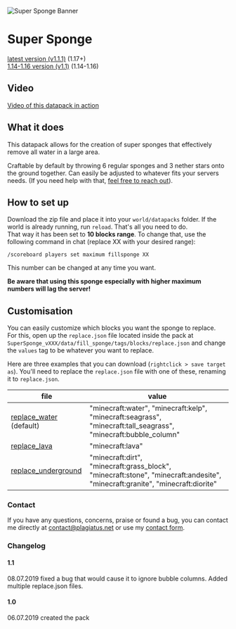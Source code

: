 ![Super Sponge Banner](https://raw.githubusercontent.com/Plagiatus/datapacks/master/super_sponge/banner.png "Super Sponge")

# Super Sponge

[latest version (v1.1.1)](https://github.com/Plagiatus/datapacks/raw/master/super_sponge/SuperSponge_v.1.1.1.zip) (1.17+)   
[1.14-1.16 version (v1.1)](https://github.com/Plagiatus/datapacks/raw/master/super_sponge/SuperSponge_v.1.1.zip) (1.14-1.16)

## Video

[Video of this datapack in action](https://streamable.com/u9ux4)

## What it does

This datapack allows for the creation of super sponges that effectively remove all water in a large area.

Craftable by default by throwing 6 regular sponges and 3 nether stars onto the ground together. Can easily be adjusted to whatever fits your servers needs. (If you need help with that, [feel free to reach out](http://plagiatus.net/#contact)).

## How to set up

Download the zip file and place it into your `world/datapacks` folder. If the world is already running, run `reload`. That's all you need to do.  
That way it has been set to **10 blocks range**. To change that, use the following command in chat (replace XX with your desired range):

    /scoreboard players set maximum fillsponge XX

This number can be changed at any time you want.

**Be aware that using this sponge especially with higher maximum numbers will lag the server!**

## Customisation

You can easily customize which blocks you want the sponge to replace.  
For this, open up the `replace.json` file located inside the pack at `SuperSponge_vXXX/data/fill_sponge/tags/blocks/replace.json` and change the `values` tag to be whatever you want to replace.

Here are three examples that you can download (`rightclick > save target as`). You'll need to replace the `replace.json` file with one of these, renaming it to `replace.json`.

| file                    | value                                                                                                                        |
|-------------------------|------------------------------------------------------------------------------------------------------------------------------|
| [replace_water](https://github.com/Plagiatus/datapacks/raw/master/super_sponge/replace_water.json) (default)  | "minecraft:water", "minecraft:kelp", "minecraft:seagrass", "minecraft:tall_seagrass", "minecraft:bubble_column"              |
| [replace_lava](https://github.com/Plagiatus/datapacks/raw/master/super_sponge/replace_lava.json)              | "minecraft:lava"                                                                                                             |
| [replace_underground](https://github.com/Plagiatus/datapacks/raw/master/super_sponge/replace_underground.json)| "minecraft:dirt", "minecraft:grass_block", "minecraft:stone", "minecraft:andesite", "minecraft:granite", "minecraft:diorite" |

### Contact

If you have any questions, concerns, praise or found a bug, you can contact me directly at [contact@plagiatus.net](mailto:contact@plagiatus.net) or use my [contact form](http://plagiatus.net/#contact).


### Changelog

#### 1.1
08.07.2019 fixed a bug that would cause it to ignore bubble columns. Added multiple replace.json files.

#### 1.0

06.07.2019 created the pack
 
